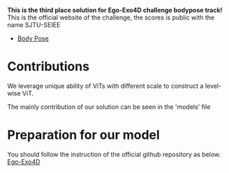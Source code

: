 **This is the third place solution for Ego-Exo4D challenge bodypose track!**
This is the official website of the challenge, the scores is public with the name SJTU-SEIEE
- [Body Pose](https://eval.ai/web/challenges/challenge-page/2245/overview) 

# Contributions
We leverage unique ability of ViTs with different scale to construct a level-wise ViT.

The mainly contribution of our solution can be seen in the 'models' file

# Preparation for our model

You should follow the instruction of the official github repository as below.
[Ego-Exo4D](https://github.com/EGO4D/ego-exo4d-egopose/tree/main/bodypose)
